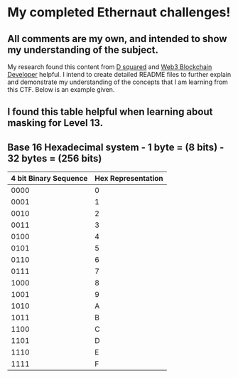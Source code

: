 # My completed Ethernaut challenges! 

## All comments are my own, and intended to show my understanding of the subject.

My research found this content from [D squared](https://www.youtube.com/channel/UCVzcPkOAnbnzOpJzOCDNHwQ)
and [Web3 Blockchain Developer](https://www.youtube.com/c/Web3BlockchainDeveloper) helpful. I intend to create detailed 
README files to further explain and demonstrate my understanding of the concepts that I am learning from this CTF. 
Below is an example given.
## I found this table helpful when learning about masking for Level 13. 
## Base 16 Hexadecimal system - 1 byte = (8 bits) - 32 bytes = (256 bits)
| 4 bit Binary Sequence | Hex Representation |
| --- | --- |
| 0000 | 0 |
| 0001 | 1 |
| 0010 | 2 |
| 0011 | 3 |
| 0100 | 4 |
| 0101 | 5 |
| 0110 | 6 |
| 0111 | 7 |
| 1000 | 8 |
| 1001 | 9 |
| 1010 | A |
| 1011 | B |
| 1100 | C |
| 1101 | D |
| 1110 | E |
| 1111 | F |

